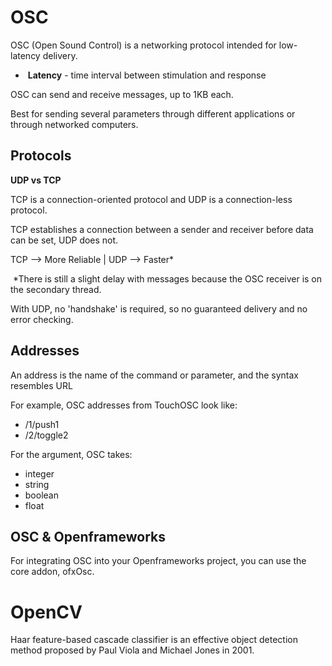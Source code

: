 # OSC

OSC (Open Sound Control) is a networking protocol intended for low-latency delivery. 

- ​	**Latency** - time interval between stimulation and response

OSC can send and receive messages, up to 1KB each.

Best for sending several parameters through different applications or through networked computers.

## Protocols

**UDP vs TCP**

TCP is a connection-oriented protocol and UDP is a connection-less protocol. 

TCP establishes a connection between a sender and receiver before data can be set, UDP does not. 

TCP --> More Reliable  | UDP --> Faster*

​	*There is still a slight delay with messages because the OSC receiver is on the secondary thread.

With UDP, no 'handshake' is required, so no guaranteed delivery and no error checking.

## Addresses

An address is the name of the command or parameter, and the syntax resembles URL

For example, OSC addresses from TouchOSC look like:

- /1/push1
- /2/toggle2

For the argument, OSC takes:

- integer
- string
- boolean
- float

## OSC & Openframeworks

For integrating OSC into your Openframeworks project, you can use the core addon, ofxOsc.





# OpenCV

Haar feature-based cascade classifier is an effective object detection method proposed by Paul Viola and Michael Jones in 2001.